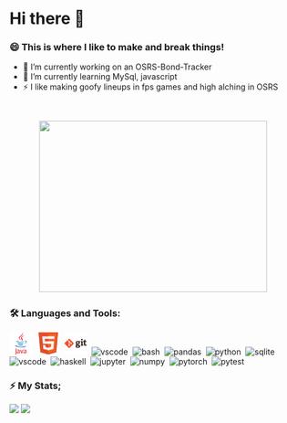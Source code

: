 <h1 align = "left"> Hi there 👋 </h1>

<h3 align = "left">
😄 This is where I like to make and break things!
</h3>

- 🔭 I’m currently working on an OSRS-Bond-Tracker</li>
- 🌱 I’m currently learning MySql, javascript</li>
- ⚡ I like making goofy lineups in fps games and high alching in OSRS</li>


<p align="center">
<img src="https://komarev.com/ghpvc/?username=aung-st&style=flat-square&color=blue" alt=""/>
</p>

<p align="center">
<img src="https://media3.giphy.com/media/26xByy8RLv5e4NRmw/giphy.gif?cid=ecf05e47w15o1aao09xrow0ppg4dmgtlhbx9tw10f04er54w&ep=v1_gifs_search&rid=giphy.gif&ct=g" width="400" height="300"/>
</p>

<h3 align = "left">🛠 Languages and Tools:</h3>
<p align = "left">
<img src="https://github.com/devicons/devicon/blob/master/icons/java/java-original-wordmark.svg" title="Java" alt="Java" width="40" height="40"/>&nbsp;
<img src="https://github.com/devicons/devicon/blob/master/icons/html5/html5-original.svg" title="HTML5" alt="HTML" width="40" height="40"/>&nbsp;
<img src="https://github.com/devicons/devicon/blob/master/icons/git/git-original-wordmark.svg" title="Git" **alt="Git" width="40" height="40"/>&nbsp;
<img src="https://cdn.jsdelivr.net/gh/devicons/devicon/icons/vscode/vscode-original.svg" alt="vscode" width="45" height="40"/>&nbsp;
<img src="https://cdn.jsdelivr.net/gh/devicons/devicon/icons/bash/bash-original.svg" alt="bash" width="40" height="40"/>&nbsp;
<img src="https://cdn.jsdelivr.net/gh/devicons/devicon/icons/pandas/pandas-original.svg" alt="pandas" width="40" height="40"/>&nbsp;
<img src="https://cdn.jsdelivr.net/gh/devicons/devicon/icons/python/python-original.svg" alt="python" width="40" height="40"/>&nbsp;
<img src="https://cdn.jsdelivr.net/gh/devicons/devicon/icons/sqlite/sqlite-original.svg" alt="sqlite" width="40" height="40"/>&nbsp;
<img src="https://cdn.jsdelivr.net/gh/devicons/devicon/icons/vscode/vscode-original.svg" alt="vscode" width="40" height="40"/>&nbsp;
<img src="https://cdn.jsdelivr.net/gh/devicons/devicon/icons/haskell/haskell-original.svg" alt="haskell" width="40" height="40"/>&nbsp;
<img src="https://cdn.jsdelivr.net/gh/devicons/devicon/icons/jupyter/jupyter-original.svg" alt="jupyter" width="40" height="40"/>&nbsp;
<img src="https://cdn.jsdelivr.net/gh/devicons/devicon/icons/numpy/numpy-original.svg" alt="numpy" width="40" height="40"/>&nbsp;
<img src="https://cdn.jsdelivr.net/gh/devicons/devicon/icons/pytorch/pytorch-original.svg" alt="pytorch" width="40" height="40"/>&nbsp;
<img src="https://cdn.jsdelivr.net/gh/devicons/devicon/icons/pytest/pytest-original.svg" alt="pytest" width="40" height="40"/>&nbsp;
</p>

<h3 align = "left">⚡ My Stats;</h3>
<p align="left">
<img src="https://github-readme-stats.vercel.app/api/?username=aung-st&count_private=true&theme=vision-friendly-dark&showicons=true" height="175"/>
<img src="https://github-readme-stats.vercel.app/api/top-langs/?username=aung-st&layout=compact&theme=vision-friendly-dark&hide=jupyter%20notebook&" height="175"/>
</p>
